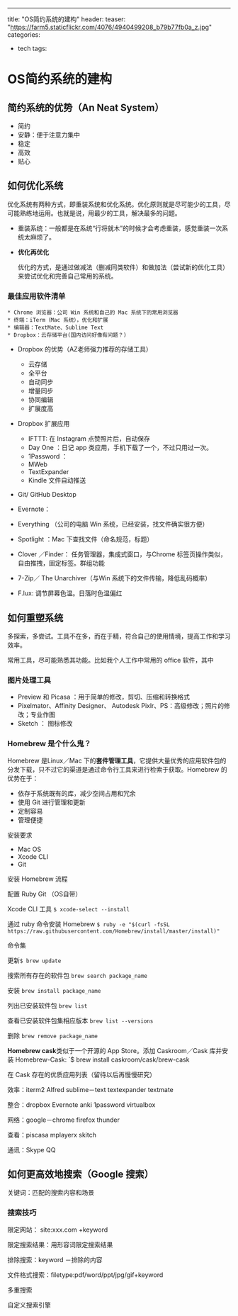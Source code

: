 ---
title:  "OS简约系统的建构"
header:
  teaser: "https://farm5.staticflickr.com/4076/4940499208_b79b77fb0a_z.jpg"
categories: 
  - tech
tags:

# OS简约系统的建构

## 简约系统的优势（An Neat System）

* 简约
* 安静：便于注意力集中
* 稳定
* 高效
* 贴心

## 如何优化系统
优化系统有两种方式，即重装系统和优化系统。优化原则就是尽可能少的工具，尽可能熟练地运用。也就是说，用最少的工具，解决最多的问题。

* 重装系统：一般都是在系统“行将就木”的时候才会考虑重装，感觉重装一次系统太麻烦了。
* **优化再优化**

  优化的方式，是通过做减法（删减同类软件）和做加法（尝试新的优化工具）来尝试优化和完善自己常用的系统。

### 最佳应用软件清单

    * Chrome 浏览器：公司 Win 系统和自己的 Mac 系统下的常用浏览器
    * 终端：iTerm（Mac 系统），优化和扩展
    * 编辑器：TextMate、Sublime Text
    * Dropbox：云存储平台(国内访问好像有问题？)

* Dropbox 的优势（AZ老师强力推荐的存储工具）
    * 云存储
    * 全平台
    * 自动同步
    * 增量同步
    * 协同编辑
    * 扩展度高

* Dropbox 扩展应用
    * IFTTT: 在 Instagram 点赞照片后，自动保存
    * Day One ：日记 app 类应用，手机下载了一个，不过只用过一次。
    * 1Password ：
    * MWeb
    * TextExpander
    * Kindle 文件自动推送

* Git/ GitHub Desktop
* Evernote：
* Everything （公司的电脑 Win 系统，已经安装，找文件确实很方便）
* Spotlight ：Mac 下查找文件（命名规范，标题）
* Clover ／Finder： 任务管理器，集成式窗口，与Chrome 标签页操作类似，自由推拽，固定标签。群组功能
* 7-Zip／ The Unarchiver（与Win 系统下的文件传输，降低乱码概率）
* F.lux: 调节屏幕色温。日落时色温偏红


## 如何重塑系统

多探索，多尝试。工具不在多，而在于精，符合自己的使用情境，提高工作和学习效率。

常用工具，尽可能熟悉其功能。比如我个人工作中常用的 office 软件，其中 

### 图片处理工具
* Preview 和 Picasa ：用于简单的修改，剪切、压缩和转换格式
* Pixelmator、Affinity Designer、 Autodesk Pixlr、PS：高级修改；照片的修改；专业作图
* Sketch ： 图标修改


### Homebrew 是个什么鬼？
Homebrew 是Linux／Mac 下的**套件管理工具**，它提供大量优秀的应用软件包的分发下载，只不过它的渠道是通过命令行工具来进行检索于获取。Homebrew 的优势在于：

* 依存于系统既有的库，减少空间占用和冗余
* 使用 Git 进行管理和更新
* 定制容易
* 管理便捷

安装要求

* Mac OS
* Xcode CLI
* Git    

安装 Homebrew 流程

配置 Ruby Git （OS自带）

Xcode CLI 工具
`$ xcode-select --install`

通过 ruby 命令安装 Homebrew
`$ ruby -e "$(curl -fsSL https://raw.githubusercontent.com/Homebrew/install/master/install)" `

命令集

更新`$ brew update`

搜索所有存在的软件包 `brew search package_name`

安装 `brew install package_name`

列出已安装软件包 `brew list`

查看已安装软件包集相应版本 `brew list --versions`

删除 `brew remove package_name`

**Homebrew cask**类似于一个开源的 App Store。添加 Caskroom／Cask 库并安装 Homebrew-Cask: `$ brew install caskroom/cask/brew-cask

在 Cask 存在的优质应用列表（留待以后再慢慢研究）

效率：iterm2 Alfred sublime－text textexpander textmate

整合：dropbox Evernote anki 1password virtualbox

网络：google－chrome firefox thunder

查看：piscasa mplayerx skitch

通讯：Skype QQ


## 如何更高效地搜索（Google 搜索）

关键词：匹配的搜索内容和场景

### 搜索技巧
限定网站：
site:xxx.com +keyword

限定搜索结果：用形容词限定搜索结果

排除搜索：keyword －排除的内容

文件格式搜索：filetype:pdf/word/ppt/jpg/gif+keyword

多重搜索

自定义搜索引擎


[jekyll-docs]: http://jekyllrb.com/docs/home
[jekyll-gh]:   https://github.com/jekyll/jekyll
[jekyll-talk]: https://talk.jekyllrb.com/






    
